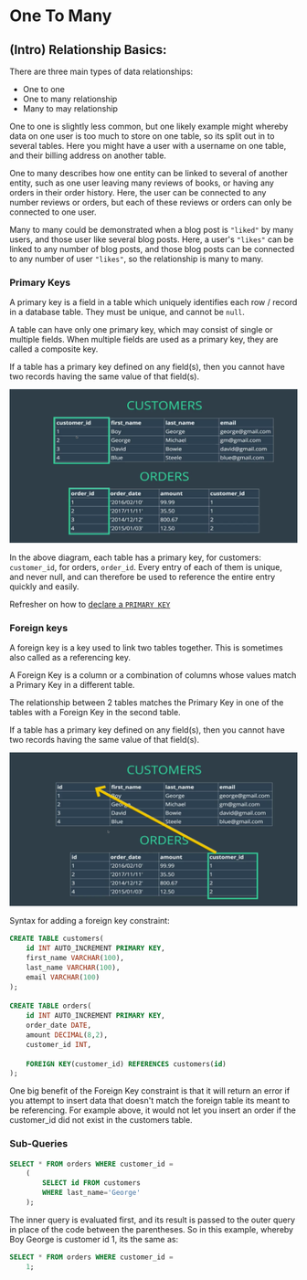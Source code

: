 # One To Many

## (Intro) Relationship Basics:

There are three main types of data relationships:
- One to one
- One to many relationship
- Many to may relationship

One to one is slightly less common, but one likely example might whereby data on one user is too much to store on one table, so its split out in to several tables. Here you might have a user with a username on one table, and their billing address on another table.

One to many describes how one entity can be linked to several of another entity, such as one user leaving many reviews of books, or having any orders in their order history. Here, the user can be connected to any number reviews or orders, but each of these reviews or orders can only be connected to one user.

Many to many could be demonstrated when a blog post is `"liked"` by many users, and those user like several blog posts. Here, a user's `"likes"` can be linked to any number of blog posts, and those blog posts can be connected to any number of user `"likes"`, so the relationship is many to many.

### Primary Keys
A primary key is a field in a table which uniquely identifies each row / record in a database table. They must be unique, and cannot be `null`.

A table can have only one primary key, which may consist of single or multiple fields. When multiple fields are used as a primary key, they are called a composite key.

If a table has a primary key defined on any field(s), then you cannot have two records having the same value of that field(s).

![Primary Keys](./assets/primarykeys.png)

In the above diagram, each table has a primary key, for customers: `customer_id`, for orders, `order_id`. Every entry of each of them is unique, and never null, and can therefore be used to reference the entire entry quickly and easily.

Refresher on how to [declare a `PRIMARY KEY`](https://github.com/edgarfinn/Learning-MySQL/blob/master/1_Creating_tables_and_inserting_data.md#primary-keys)

### Foreign keys
A foreign key is a key used to link two tables together. This is sometimes also called as a referencing key.

A Foreign Key is a column or a combination of columns whose values match a Primary Key in a different table.

The relationship between 2 tables matches the Primary Key in one of the tables with a Foreign Key in the second table.

If a table has a primary key defined on any field(s), then you cannot have two records having the same value of that field(s).

![Foreign Keys](./assets/foreignkeys.png)

Syntax for adding a foreign key constraint:

```SQL
CREATE TABLE customers(
    id INT AUTO_INCREMENT PRIMARY KEY,
    first_name VARCHAR(100),
    last_name VARCHAR(100),
    email VARCHAR(100)
);

CREATE TABLE orders(
    id INT AUTO_INCREMENT PRIMARY KEY,
    order_date DATE,
    amount DECIMAL(8,2),
    customer_id INT,

    FOREIGN KEY(customer_id) REFERENCES customers(id)
);
```

One big benefit of the Foreign Key constraint is that it will return an error if you attempt to insert data that doesn't match the foreign table its meant to be referencing. For example above, it would not let you insert an order if the customer_id did not exist in the customers table.

### Sub-Queries

```SQL
SELECT * FROM orders WHERE customer_id =
    (
        SELECT id FROM customers
        WHERE last_name='George'
    );
```

The inner query is evaluated first, and its result is passed to the outer query in place of the code between the parentheses. So in this example, whereby Boy George is customer id 1, its the same as:

```SQL
SELECT * FROM orders WHERE customer_id =
    1;
```
